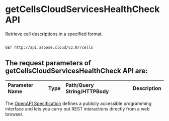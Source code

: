 # **getCellsCloudServicesHealthCheck API**

Retrieve cell descriptions in a specified format. 

```bash

GET http://api.aspose.cloud/v3.0//cells

```

## The request parameters of **getCellsCloudServicesHealthCheck** API are: 

| Parameter Name | Type | Path/Query String/HTTPBody | Description | 
| :- | :- | :- |:- | 


The [OpenAPI Specification](https://reference.aspose.cloud/cells/#/CellsStatusController/GetCellsCloudServicesHealthCheck) defines a publicly accessible programming interface and lets you carry out REST interactions directly from a web browser.
